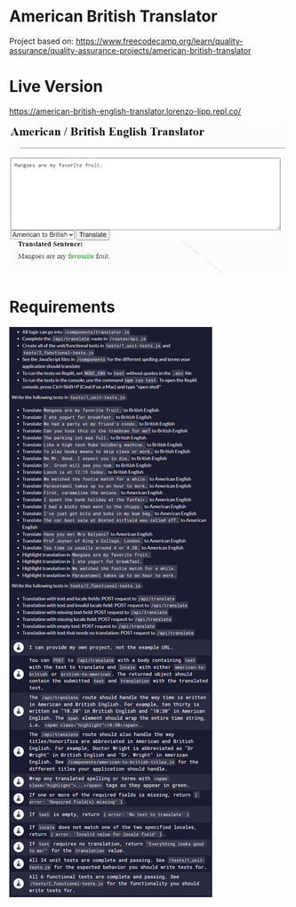 # American British Translator

Project based on: https://www.freecodecamp.org/learn/quality-assurance/quality-assurance-projects/american-british-translator

# Live Version

https://american-british-english-translator.lorenzo-lipp.repl.co/

![image](./images/preview.png)

# Requirements

![image](./images/requirements.png)
